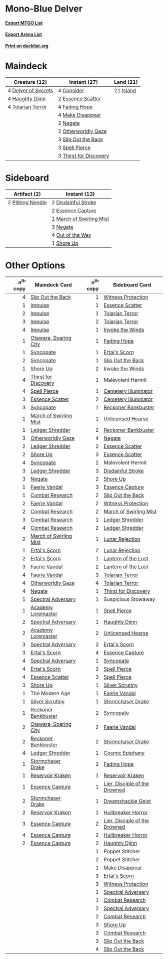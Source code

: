# Mono-Blue Delver

#### [Export MTGO List](../collection/Mono-Blue%20Delver/Mono-Blue%20Delver.txt)
#### [Export Arena List](../collection/Mono-Blue%20Delver/Mono-Blue%20Delver_arena.txt)
#### [Print on decklist.org](http://decklist.org/?deckmain=4%09Consider%0A4%09Delver%20of%20Secrets%0A2%09Essence%20Scatter%0A4%09Fading%20Hope%0A4%09Haughty%20Djinn%0A21%09Island%0A4%09Make%20Disappear%0A2%09Negate%0A2%09Otherworldly%20Gaze%0A3%09Slip%20Out%20the%20Back%0A3%09Spell%20Pierce%0A3%09Thirst%20for%20Discovery%0A4%09Tolarian%20Terror&deckside=2%09Disdainful%20Stroke%0A2%09Essence%20Capture%0A1%09March%20of%20Swirling%20Mist%0A3%09Negate%0A4%09Out%20of%20the%20Way%0A2%09Pithing%20Needle%0A1%09Shore%20Up)
# Maindeck

|                                        Creature (12)                                         |                                          Instant (27)                                           |                                     Land (21)                                      |
|----------------------------------------------------------------------------------------------|-------------------------------------------------------------------------------------------------|------------------------------------------------------------------------------------|
|4 [Delver of Secrets](http://gatherer.wizards.com/Pages/Card/Details.aspx?multiverseid=226749)|4 [Consider](http://gatherer.wizards.com/Pages/Card/Details.aspx?multiverseid=534803)            |21 [Island](http://gatherer.wizards.com/Pages/Card/Details.aspx?multiverseid=439857)|
|4 [Haughty Djinn](http://gatherer.wizards.com/Pages/Card/Details.aspx?multiverseid=574532)    |2 [Essence Scatter](http://gatherer.wizards.com/Pages/Card/Details.aspx?multiverseid=426754)     |                                                                                    |
|4 [Tolarian Terror](http://gatherer.wizards.com/Pages/Card/Details.aspx?multiverseid=574552)  |4 [Fading Hope](http://gatherer.wizards.com/Pages/Card/Details.aspx?multiverseid=534812)         |                                                                                    |
|                                                                                              |4 [Make Disappear](http://gatherer.wizards.com/Pages/Card/Details.aspx?multiverseid=555250)      |                                                                                    |
|                                                                                              |2 [Negate](http://gatherer.wizards.com/Pages/Card/Details.aspx?multiverseid=423707)              |                                                                                    |
|                                                                                              |2 [Otherworldly Gaze](http://gatherer.wizards.com/Pages/Card/Details.aspx?multiverseid=534831)   |                                                                                    |
|                                                                                              |3 [Slip Out the Back](http://gatherer.wizards.com/Pages/Card/Details.aspx?multiverseid=555263)   |                                                                                    |
|                                                                                              |3 [Spell Pierce](http://gatherer.wizards.com/Pages/Card/Details.aspx?multiverseid=425876)        |                                                                                    |
|                                                                                              |3 [Thirst for Discovery](http://gatherer.wizards.com/Pages/Card/Details.aspx?multiverseid=540929)|                                                                                    |


# Sideboard

|                                       Artifact (2)                                        |                                           Instant (13)                                            |
|-------------------------------------------------------------------------------------------|---------------------------------------------------------------------------------------------------|
|2 [Pithing Needle](http://gatherer.wizards.com/Pages/Card/Details.aspx?multiverseid=129526)|2 [Disdainful Stroke](http://gatherer.wizards.com/Pages/Card/Details.aspx?multiverseid=420705)     |
|                                                                                           |2 [Essence Capture](http://gatherer.wizards.com/Pages/Card/Details.aspx?multiverseid=457181)       |
|                                                                                           |1 [March of Swirling Mist](http://gatherer.wizards.com/Pages/Card/Details.aspx?multiverseid=548358)|
|                                                                                           |3 [Negate](http://gatherer.wizards.com/Pages/Card/Details.aspx?multiverseid=423707)                |
|                                                                                           |4 [Out of the Way](http://gatherer.wizards.com/Pages/Card/Details.aspx?multiverseid=555253)        |
|                                                                                           |1 [Shore Up](http://gatherer.wizards.com/Pages/Card/Details.aspx?multiverseid=574544)              |


# Other Options

|*n*<sup>th</sup> copy|                                          Maindeck Card                                          |*n*<sup>th</sup> copy|                                             Sideboard Card                                             |
|--------------------:|-------------------------------------------------------------------------------------------------|--------------------:|--------------------------------------------------------------------------------------------------------|
|                    4|[Slip Out the Back](http://gatherer.wizards.com/Pages/Card/Details.aspx?multiverseid=555263)     |                    1|[Witness Protection](http://gatherer.wizards.com/Pages/Card/Details.aspx?multiverseid=555267)           |
|                    1|[Impulse](http://gatherer.wizards.com/Pages/Card/Details.aspx?multiverseid=446087)               |                    1|[Essence Scatter](http://gatherer.wizards.com/Pages/Card/Details.aspx?multiverseid=426754)              |
|                    2|[Impulse](http://gatherer.wizards.com/Pages/Card/Details.aspx?multiverseid=446087)               |                    1|[Tolarian Terror](http://gatherer.wizards.com/Pages/Card/Details.aspx?multiverseid=574552)              |
|                    3|[Impulse](http://gatherer.wizards.com/Pages/Card/Details.aspx?multiverseid=446087)               |                    2|[Tolarian Terror](http://gatherer.wizards.com/Pages/Card/Details.aspx?multiverseid=574552)              |
|                    4|[Impulse](http://gatherer.wizards.com/Pages/Card/Details.aspx?multiverseid=446087)               |                    1|[Invoke the Winds](http://gatherer.wizards.com/Pages/Card/Details.aspx?multiverseid=548355)             |
|                    1|[Otawara, Soaring City](http://gatherer.wizards.com/Pages/Card/Details.aspx?multiverseid=548584) |                    1|[Fading Hope](http://gatherer.wizards.com/Pages/Card/Details.aspx?multiverseid=534812)                  |
|                    1|[Syncopate](http://gatherer.wizards.com/Pages/Card/Details.aspx?multiverseid=442955)             |                    1|[Ertai's Scorn](http://gatherer.wizards.com/Pages/Card/Details.aspx?multiverseid=574528)                |
|                    2|[Syncopate](http://gatherer.wizards.com/Pages/Card/Details.aspx?multiverseid=442955)             |                    1|[Slip Out the Back](http://gatherer.wizards.com/Pages/Card/Details.aspx?multiverseid=555263)            |
|                    1|[Shore Up](http://gatherer.wizards.com/Pages/Card/Details.aspx?multiverseid=574544)              |                    2|[Invoke the Winds](http://gatherer.wizards.com/Pages/Card/Details.aspx?multiverseid=548355)             |
|                    4|[Thirst for Discovery](http://gatherer.wizards.com/Pages/Card/Details.aspx?multiverseid=540929)  |                    1|Malevolent Hermit                                                                                       |
|                    4|[Spell Pierce](http://gatherer.wizards.com/Pages/Card/Details.aspx?multiverseid=425876)          |                    1|[Cemetery Illuminator](http://gatherer.wizards.com/Pages/Card/Details.aspx?multiverseid=540888)         |
|                    3|[Essence Scatter](http://gatherer.wizards.com/Pages/Card/Details.aspx?multiverseid=426754)       |                    2|[Cemetery Illuminator](http://gatherer.wizards.com/Pages/Card/Details.aspx?multiverseid=540888)         |
|                    3|[Syncopate](http://gatherer.wizards.com/Pages/Card/Details.aspx?multiverseid=442955)             |                    1|[Reckoner Bankbuster](http://gatherer.wizards.com/Pages/Card/Details.aspx?multiverseid=548568)          |
|                    1|[March of Swirling Mist](http://gatherer.wizards.com/Pages/Card/Details.aspx?multiverseid=548358)|                    1|[Unlicensed Hearse](http://gatherer.wizards.com/Pages/Card/Details.aspx?multiverseid=555447)            |
|                    1|[Ledger Shredder](http://gatherer.wizards.com/Pages/Card/Details.aspx?multiverseid=555247)       |                    2|[Reckoner Bankbuster](http://gatherer.wizards.com/Pages/Card/Details.aspx?multiverseid=548568)          |
|                    3|[Otherworldly Gaze](http://gatherer.wizards.com/Pages/Card/Details.aspx?multiverseid=534831)     |                    4|[Negate](http://gatherer.wizards.com/Pages/Card/Details.aspx?multiverseid=423707)                       |
|                    2|[Ledger Shredder](http://gatherer.wizards.com/Pages/Card/Details.aspx?multiverseid=555247)       |                    2|[Essence Scatter](http://gatherer.wizards.com/Pages/Card/Details.aspx?multiverseid=426754)              |
|                    2|[Shore Up](http://gatherer.wizards.com/Pages/Card/Details.aspx?multiverseid=574544)              |                    3|[Essence Scatter](http://gatherer.wizards.com/Pages/Card/Details.aspx?multiverseid=426754)              |
|                    4|[Syncopate](http://gatherer.wizards.com/Pages/Card/Details.aspx?multiverseid=442955)             |                    2|Malevolent Hermit                                                                                       |
|                    3|[Ledger Shredder](http://gatherer.wizards.com/Pages/Card/Details.aspx?multiverseid=555247)       |                    3|[Disdainful Stroke](http://gatherer.wizards.com/Pages/Card/Details.aspx?multiverseid=420705)            |
|                    3|[Negate](http://gatherer.wizards.com/Pages/Card/Details.aspx?multiverseid=423707)                |                    2|[Shore Up](http://gatherer.wizards.com/Pages/Card/Details.aspx?multiverseid=574544)                     |
|                    1|[Faerie Vandal](http://gatherer.wizards.com/Pages/Card/Details.aspx?multiverseid=473007)         |                    3|[Essence Capture](http://gatherer.wizards.com/Pages/Card/Details.aspx?multiverseid=457181)              |
|                    1|[Combat Research](http://gatherer.wizards.com/Pages/Card/Details.aspx?multiverseid=574524)       |                    2|[Slip Out the Back](http://gatherer.wizards.com/Pages/Card/Details.aspx?multiverseid=555263)            |
|                    2|[Faerie Vandal](http://gatherer.wizards.com/Pages/Card/Details.aspx?multiverseid=473007)         |                    2|[Witness Protection](http://gatherer.wizards.com/Pages/Card/Details.aspx?multiverseid=555267)           |
|                    2|[Combat Research](http://gatherer.wizards.com/Pages/Card/Details.aspx?multiverseid=574524)       |                    2|[March of Swirling Mist](http://gatherer.wizards.com/Pages/Card/Details.aspx?multiverseid=548358)       |
|                    3|[Combat Research](http://gatherer.wizards.com/Pages/Card/Details.aspx?multiverseid=574524)       |                    1|[Ledger Shredder](http://gatherer.wizards.com/Pages/Card/Details.aspx?multiverseid=555247)              |
|                    4|[Combat Research](http://gatherer.wizards.com/Pages/Card/Details.aspx?multiverseid=574524)       |                    2|[Ledger Shredder](http://gatherer.wizards.com/Pages/Card/Details.aspx?multiverseid=555247)              |
|                    2|[March of Swirling Mist](http://gatherer.wizards.com/Pages/Card/Details.aspx?multiverseid=548358)|                    1|[Lunar Rejection](http://gatherer.wizards.com/Pages/Card/Details.aspx?multiverseid=540908)              |
|                    1|[Ertai's Scorn](http://gatherer.wizards.com/Pages/Card/Details.aspx?multiverseid=574528)         |                    2|[Lunar Rejection](http://gatherer.wizards.com/Pages/Card/Details.aspx?multiverseid=540908)              |
|                    2|[Ertai's Scorn](http://gatherer.wizards.com/Pages/Card/Details.aspx?multiverseid=574528)         |                    1|[Lantern of the Lost](http://gatherer.wizards.com/Pages/Card/Details.aspx?multiverseid=541135)          |
|                    3|[Faerie Vandal](http://gatherer.wizards.com/Pages/Card/Details.aspx?multiverseid=473007)         |                    2|[Lantern of the Lost](http://gatherer.wizards.com/Pages/Card/Details.aspx?multiverseid=541135)          |
|                    4|[Faerie Vandal](http://gatherer.wizards.com/Pages/Card/Details.aspx?multiverseid=473007)         |                    3|[Tolarian Terror](http://gatherer.wizards.com/Pages/Card/Details.aspx?multiverseid=574552)              |
|                    4|[Otherworldly Gaze](http://gatherer.wizards.com/Pages/Card/Details.aspx?multiverseid=534831)     |                    4|[Tolarian Terror](http://gatherer.wizards.com/Pages/Card/Details.aspx?multiverseid=574552)              |
|                    4|[Negate](http://gatherer.wizards.com/Pages/Card/Details.aspx?multiverseid=423707)                |                    1|[Thirst for Discovery](http://gatherer.wizards.com/Pages/Card/Details.aspx?multiverseid=540929)         |
|                    1|[Spectral Adversary](http://gatherer.wizards.com/Pages/Card/Details.aspx?multiverseid=534843)    |                    1|Suspicious Stowaway                                                                                     |
|                    1|[Academy Loremaster](http://gatherer.wizards.com/Pages/Card/Details.aspx?multiverseid=574520)    |                    1|[Spell Pierce](http://gatherer.wizards.com/Pages/Card/Details.aspx?multiverseid=425876)                 |
|                    2|[Spectral Adversary](http://gatherer.wizards.com/Pages/Card/Details.aspx?multiverseid=534843)    |                    1|[Haughty Djinn](http://gatherer.wizards.com/Pages/Card/Details.aspx?multiverseid=574532)                |
|                    2|[Academy Loremaster](http://gatherer.wizards.com/Pages/Card/Details.aspx?multiverseid=574520)    |                    2|[Unlicensed Hearse](http://gatherer.wizards.com/Pages/Card/Details.aspx?multiverseid=555447)            |
|                    3|[Spectral Adversary](http://gatherer.wizards.com/Pages/Card/Details.aspx?multiverseid=534843)    |                    2|[Ertai's Scorn](http://gatherer.wizards.com/Pages/Card/Details.aspx?multiverseid=574528)                |
|                    3|[Ertai's Scorn](http://gatherer.wizards.com/Pages/Card/Details.aspx?multiverseid=574528)         |                    4|[Essence Capture](http://gatherer.wizards.com/Pages/Card/Details.aspx?multiverseid=457181)              |
|                    4|[Spectral Adversary](http://gatherer.wizards.com/Pages/Card/Details.aspx?multiverseid=534843)    |                    1|[Syncopate](http://gatherer.wizards.com/Pages/Card/Details.aspx?multiverseid=442955)                    |
|                    4|[Ertai's Scorn](http://gatherer.wizards.com/Pages/Card/Details.aspx?multiverseid=574528)         |                    2|[Spell Pierce](http://gatherer.wizards.com/Pages/Card/Details.aspx?multiverseid=425876)                 |
|                    4|[Essence Scatter](http://gatherer.wizards.com/Pages/Card/Details.aspx?multiverseid=426754)       |                    3|[Spell Pierce](http://gatherer.wizards.com/Pages/Card/Details.aspx?multiverseid=425876)                 |
|                    3|[Shore Up](http://gatherer.wizards.com/Pages/Card/Details.aspx?multiverseid=574544)              |                    1|[Silver Scrutiny](http://gatherer.wizards.com/Pages/Card/Details.aspx?multiverseid=574545)              |
|                    1|The Modern Age                                                                                   |                    1|[Faerie Vandal](http://gatherer.wizards.com/Pages/Card/Details.aspx?multiverseid=473007)                |
|                    1|[Silver Scrutiny](http://gatherer.wizards.com/Pages/Card/Details.aspx?multiverseid=574545)       |                    1|[Stormchaser Drake](http://gatherer.wizards.com/Pages/Card/Details.aspx?multiverseid=540926)            |
|                    1|[Reckoner Bankbuster](http://gatherer.wizards.com/Pages/Card/Details.aspx?multiverseid=548568)   |                    2|[Syncopate](http://gatherer.wizards.com/Pages/Card/Details.aspx?multiverseid=442955)                    |
|                    2|[Otawara, Soaring City](http://gatherer.wizards.com/Pages/Card/Details.aspx?multiverseid=548584) |                    2|[Faerie Vandal](http://gatherer.wizards.com/Pages/Card/Details.aspx?multiverseid=473007)                |
|                    2|[Reckoner Bankbuster](http://gatherer.wizards.com/Pages/Card/Details.aspx?multiverseid=548568)   |                    2|[Stormchaser Drake](http://gatherer.wizards.com/Pages/Card/Details.aspx?multiverseid=540926)            |
|                    4|[Ledger Shredder](http://gatherer.wizards.com/Pages/Card/Details.aspx?multiverseid=555247)       |                    1|[Cosmic Epiphany](http://gatherer.wizards.com/Pages/Card/Details.aspx?multiverseid=577779)              |
|                    1|[Stormchaser Drake](http://gatherer.wizards.com/Pages/Card/Details.aspx?multiverseid=540926)     |                    2|[Fading Hope](http://gatherer.wizards.com/Pages/Card/Details.aspx?multiverseid=534812)                  |
|                    1|[Reservoir Kraken](http://gatherer.wizards.com/Pages/Card/Details.aspx?multiverseid=555257)      |                    1|[Reservoir Kraken](http://gatherer.wizards.com/Pages/Card/Details.aspx?multiverseid=555257)             |
|                    1|[Essence Capture](http://gatherer.wizards.com/Pages/Card/Details.aspx?multiverseid=457181)       |                    1|[Lier, Disciple of the Drowned](http://gatherer.wizards.com/Pages/Card/Details.aspx?multiverseid=534821)|
|                    2|[Stormchaser Drake](http://gatherer.wizards.com/Pages/Card/Details.aspx?multiverseid=540926)     |                    1|[Dreamshackle Geist](http://gatherer.wizards.com/Pages/Card/Details.aspx?multiverseid=540896)           |
|                    2|[Reservoir Kraken](http://gatherer.wizards.com/Pages/Card/Details.aspx?multiverseid=555257)      |                    1|[Hullbreaker Horror](http://gatherer.wizards.com/Pages/Card/Details.aspx?multiverseid=540902)           |
|                    3|[Essence Capture](http://gatherer.wizards.com/Pages/Card/Details.aspx?multiverseid=457181)       |                    2|[Lier, Disciple of the Drowned](http://gatherer.wizards.com/Pages/Card/Details.aspx?multiverseid=534821)|
|                    4|[Essence Capture](http://gatherer.wizards.com/Pages/Card/Details.aspx?multiverseid=457181)       |                    2|[Hullbreaker Horror](http://gatherer.wizards.com/Pages/Card/Details.aspx?multiverseid=540902)           |
|                    2|[Essence Capture](http://gatherer.wizards.com/Pages/Card/Details.aspx?multiverseid=457181)       |                    2|[Haughty Djinn](http://gatherer.wizards.com/Pages/Card/Details.aspx?multiverseid=574532)                |
|                     |                                                                                                 |                    1|Poppet Stitcher                                                                                         |
|                     |                                                                                                 |                    2|Poppet Stitcher                                                                                         |
|                     |                                                                                                 |                    1|[Make Disappear](http://gatherer.wizards.com/Pages/Card/Details.aspx?multiverseid=555250)               |
|                     |                                                                                                 |                    3|[Ertai's Scorn](http://gatherer.wizards.com/Pages/Card/Details.aspx?multiverseid=574528)                |
|                     |                                                                                                 |                    3|[Witness Protection](http://gatherer.wizards.com/Pages/Card/Details.aspx?multiverseid=555267)           |
|                     |                                                                                                 |                    1|[Spectral Adversary](http://gatherer.wizards.com/Pages/Card/Details.aspx?multiverseid=534843)           |
|                     |                                                                                                 |                    1|[Combat Research](http://gatherer.wizards.com/Pages/Card/Details.aspx?multiverseid=574524)              |
|                     |                                                                                                 |                    2|[Spectral Adversary](http://gatherer.wizards.com/Pages/Card/Details.aspx?multiverseid=534843)           |
|                     |                                                                                                 |                    2|[Combat Research](http://gatherer.wizards.com/Pages/Card/Details.aspx?multiverseid=574524)              |
|                     |                                                                                                 |                    3|[Shore Up](http://gatherer.wizards.com/Pages/Card/Details.aspx?multiverseid=574544)                     |
|                     |                                                                                                 |                    3|[Combat Research](http://gatherer.wizards.com/Pages/Card/Details.aspx?multiverseid=574524)              |
|                     |                                                                                                 |                    3|[Slip Out the Back](http://gatherer.wizards.com/Pages/Card/Details.aspx?multiverseid=555263)            |
|                     |                                                                                                 |                    4|[Slip Out the Back](http://gatherer.wizards.com/Pages/Card/Details.aspx?multiverseid=555263)            |

